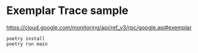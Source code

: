 # Exemplar Trace sample

https://cloud.google.com/monitoring/api/ref_v3/rpc/google.api#exemplar

```shell
poetry install
poetry run main
```
